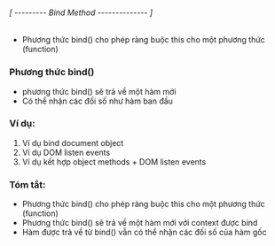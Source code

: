 ###### [ --------- Bind Method -------------- ]

- Phương thức bind() cho phép ràng buộc this cho một phương thức (function)

### Phương thức bind()

- phương thức bind() sẽ trả về một hàm mới
- Có thể nhận các đối số như hàm ban đầu

### Ví dụ:

1. Ví dụ bind document object
2. Ví dụ DOM listen events
3. Ví dụ kết hợp object methods + DOM listen events

### Tóm tắt:

- Phương thức bind() cho phép ràng buộc this cho một phương thức (function)
- Phương thức bind() sẽ trả về một hàm mới với context được bind
- Hàm được trả về từ bind() vẫn có thể nhận các đối số của hàm gốc
